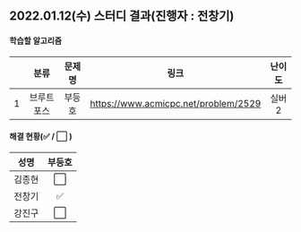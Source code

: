 ## 2022.01.12(수) 스터디 결과(진행자 : 전창기)

#### 학습할 알고리즘

|      |    분류    | 문제명 |                 링크                 | 난이도 |
| :--: | :--------: | :----: | :----------------------------------: | :----: |
|  1   | 브루트포스 | 부등호 | https://www.acmicpc.net/problem/2529 | 실버2  |

#### 해결 현황(:white_check_mark: / :white_large_square:  )

|  성명  |        부등호        |
| :----: | :------------------: |
| 김종현 | :white_large_square: |
| 전창기 |  :white_check_mark:  |
| 강진구 | :white_large_square: |

